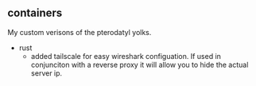 
## containers
My custom verisons of the pterodatyl yolks.

* rust
	* added tailscale for easy wireshark configuation. If used in conjunciton with a reverse proxy it will allow you to hide the actual server ip.
